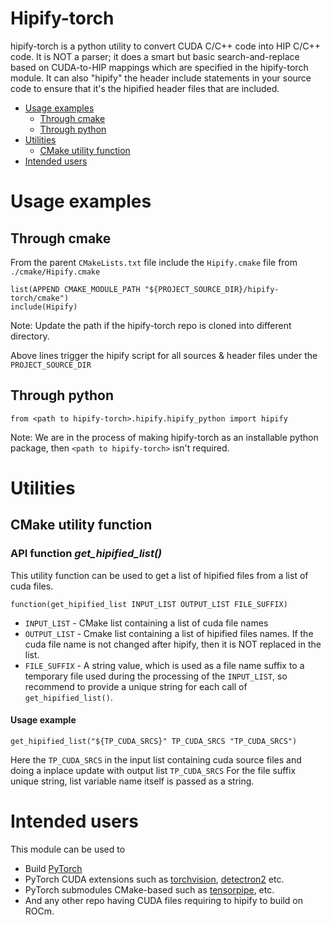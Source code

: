 # Hipify-torch

hipify-torch is a python utility to convert CUDA C/C++ code into HIP C/C++ code.
It is NOT a parser; it does a smart but basic search-and-replace based on CUDA-to-HIP mappings which are specified in the hipify-torch module.
It can also "hipify" the header include statements in your source code to ensure that it's the hipified header files that are included.

<!-- toc -->

- [Usage examples](#usage-examples)
  - [Through cmake](#through-cmake)
  - [Through python](#through-python)
- [Utilities](#utilities)
  - [CMake utility function](#cmake-utility-function)
- [Intended users](#intended-users)

<!-- tocstop -->

# Usage examples

## Through cmake

From the parent `CMakeLists.txt` file include the `Hipify.cmake` file from `./cmake/Hipify.cmake`

```
list(APPEND CMAKE_MODULE_PATH "${PROJECT_SOURCE_DIR}/hipify-torch/cmake")
include(Hipify)
```
Note: Update the path if the hipify-torch repo is cloned into different directory.

Above lines trigger the hipify script for all sources & header files under the `PROJECT_SOURCE_DIR`

## Through python

```
from <path to hipify-torch>.hipify.hipify_python import hipify
```
Note: We are in the process of making hipify-torch as an installable python package, then `<path to hipify-torch>` isn't required.

# Utilities

## CMake utility function

### API function ***get_hipified_list()***

This utility function can be used to get a list of hipified files from a list of cuda files.

```
function(get_hipified_list INPUT_LIST OUTPUT_LIST FILE_SUFFIX)
```
- `INPUT_LIST` - CMake list containing a list of cuda file names
- `OUTPUT_LIST` - Cmake list containing a list of hipified files names. If the cuda file name is not changed after hipify, then it is NOT replaced in the list.
- `FILE_SUFFIX` - A string value, which is used as a file name suffix to a temporary file used during the processing of the `INPUT_LIST`, so recommend to provide a unique string for each call of `get_hipified_list()`.

#### Usage example

```
get_hipified_list("${TP_CUDA_SRCS}" TP_CUDA_SRCS "TP_CUDA_SRCS")
```

Here the `TP_CUDA_SRCS` in the input list containing cuda source files and doing a inplace update with  output list `TP_CUDA_SRCS`
For the file suffix unique string, list variable name itself is passed as a string.

# Intended users

This module can be used to
- Build [PyTorch](https://github.com/pytorch/pytorch)
- PyTorch CUDA extensions such as [torchvision](https://github.com/pytorch/vision), [detectron2](https://github.com/facebookresearch/detectron2) etc.
- PyTorch submodules CMake-based such as [tensorpipe](https://github.com/pytorch/tensorpipe), etc.
- And any other repo having CUDA files requiring to hipify to build on ROCm.
